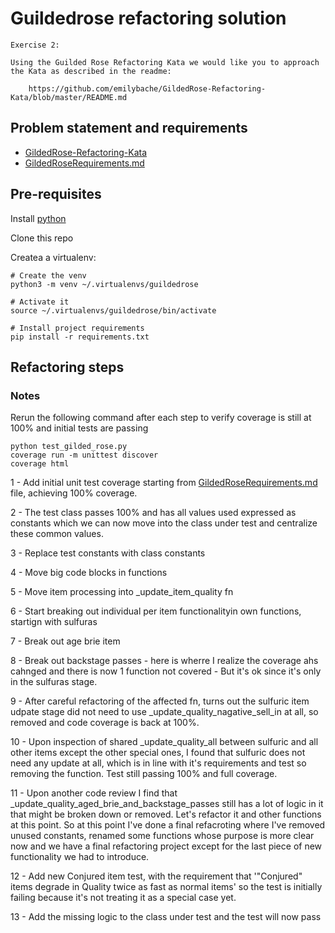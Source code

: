 # Guildedrose refactoring solution

```
Exercise 2:

Using the Guilded Rose Refactoring Kata we would like you to approach the Kata as described in the readme:

    https://github.com/emilybache/GildedRose-Refactoring-Kata/blob/master/README.md
```

## Problem statement and requirements
- [GildedRose-Refactoring-Kata](https://github.com/emilybache/GildedRose-Refactoring-Kata)
- [GildedRoseRequirements.md](https://github.com/emilybache/GildedRose-Refactoring-Kata/blob/main/GildedRoseRequirements.md)

## Pre-requisites

Install [python](https://www.python.org/downloads/)

Clone this repo

Createa a virtualenv:

```
# Create the venv
python3 -m venv ~/.virtualenvs/guildedrose

# Activate it
source ~/.virtualenvs/guildedrose/bin/activate

# Install project requirements
pip install -r requirements.txt
```

## Refactoring steps

### Notes

Rerun the following command after each step to verify coverage is still at 100% and initial tests are passing

```
python test_gilded_rose.py
coverage run -m unittest discover
coverage html
```

1 - Add initial unit test coverage starting from [GildedRoseRequirements.md](https://github.com/emilybache/GildedRose-Refactoring-Kata/blob/main/GildedRoseRequirements.md) file, achieving 100% coverage.

2 - The test class passes 100% and has all values used expressed as constants which we can now move into the class under test and centralize these common values.

3 - Replace test constants with class constants

4 - Move big code blocks in functions

5 - Move item processing into _update_item_quality fn

6 - Start breaking out individual per item functionalityin own functions, startign with sulfuras

7 - Break out age brie item

8 - Break out backstage passes - here is wherre I realize the coverage ahs cahnged and there is now 1 function not covered - But it's ok since it's only in the sulfuras stage. 

9 - After careful refactoring of the affected fn, turns out the sulfuric item udpate stage did not need to use _update_quality_nagative_sell_in at all, so removed and code coverage is back at 100%.

10 - Upon inspection of shared _update_quality_all between sulfuric and all other items except the other special ones, I found that sulfuric does not need any update at all, which is in line with it's requirements and test so removing the function. Test still passing 100% and full coverage.

11 - Upon another code review I find that _update_quality_aged_brie_and_backstage_passes still has a lot of logic in it that might be broken down or removed. Let's refactor it and other functions at this point. So at this point I've done a final refacroting where I've removed unused constants, renamed some functions whose purpose is more clear now and we have a final refactoring project except for the last piece of new functionality we had to introduce.

12 - Add new Conjured item test, with the requirement that '"Conjured" items degrade in Quality twice as fast as normal items' so the test is initially failing because it's not treating it as a special case yet.

13 - Add the missing logic to the class under test and the test will now pass
